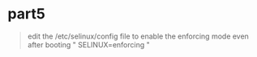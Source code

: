 # part5

> edit the /etc/selinux/config file to enable the enforcing mode even after booting " SELINUX=enforcing "
